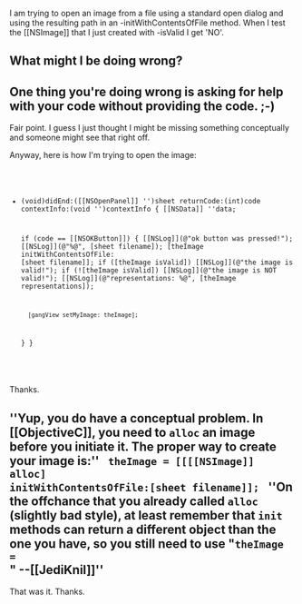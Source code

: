 

I am trying to open an image from a file using a standard open dialog and using the resulting path in an -initWithContentsOfFile method.  When I test the [[NSImage]] that I just created with -isValid I get 'NO'.

What might I be doing wrong?
----

One thing you're doing wrong is asking for help with your code without providing the code. ;-)
----
Fair point.  I guess I just thought I might be missing something conceptually and someone might see that right off.  

Anyway, here is how I'm trying to open the image:
<code>
- (void)didEnd:([[NSOpenPanel]] '')sheet
	returnCode:(int)code
   contextInfo:(void '')contextInfo
{
	[[NSData]] ''data;
	
	if (code == [[NSOKButton]]) {
		[[NSLog]](@"ok button was pressed!");
		[[NSLog]](@"%@", [sheet filename]);
		[theImage initWithContentsOfFile: [sheet filename]];
		if ([theImage isValid]) [[NSLog]](@"the image is valid!");
		if (![theImage isValid]) [[NSLog]](@"the image is NOT valid!");
		[[NSLog]](@"representations: %@", [theImage representations]);
		
		[gangView setMyImage: theImage];
	}
}
</code>

Thanks.

''Yup, you do have a conceptual problem. In [[ObjectiveC]], you need to <code>alloc</code> an image before you initiate it. The proper way to create your image is:''
<code>
theImage = [[[[NSImage]] alloc] initWithContentsOfFile:[sheet filename]];
</code>
''On the offchance that you already called <code>alloc</code> (slightly bad style), at least remember that <code>init</code> methods can return a different object than the one you have, so you still need to use "<code>theImage = </code>" --[[JediKnil]]''
----
That was it.  Thanks.